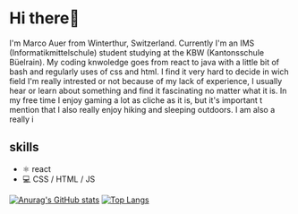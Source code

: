 # Hi there👋
I'm Marco Auer from Winterthur, Switzerland. Currently I'm an IMS (Informatikmittelschule) student studying at the KBW (Kantonsschule Büelrain).
My coding knwoledge goes from react to java with a little bit of bash and regularly uses of css and html. I find it very hard to decide in wich field I'm really
intrested or not because of my lack of experience, I usually hear or learn about something and find it fascinating no matter what it is. In my free time I enjoy gaming
a lot as cliche as it is, but it's important t mention that I also really enjoy hiking and sleeping outdoors. I am also a really i

## skills
* ⚛️ react
* 💻 CSS / HTML / JS

[![Anurag's GitHub stats](https://github-readme-stats.vercel.app/api?username=Stromschlag6&show_icons=true&theme=dracula)](https://github.com/anuraghazra/github-readme-stats)    [![Top Langs](https://github-readme-stats.vercel.app/api/top-langs/?username=anuraghazra&layout=donut&show_icons=true&theme=highcontrast)](https://github.com/anuraghazra/github-readme-stats)
<!---
- 
- 👀 I’m interested in ...
- 🌱 I’m currently learning ...
- 💞️ I’m looking to collaborate on ...
- 📫 How to reach me ...
- 😄 Pronouns: ...
- ⚡ Fun fact: ...
--->
<!---
Stromschlag6/Stromschlag6 is a ✨ special ✨ repository because its `README.md` (this file) appears on your GitHub profile.
You can click the Preview link to take a look at your changes.
--->
